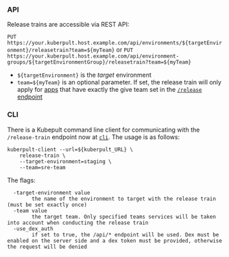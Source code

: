 ### API

Release trains are accessible via REST API:

`PUT https://your.kuberpult.host.example.com/api/environments/${targetEnvironment}/releasetrain?team=${myTeam}`
or
`PUT https://your.kuberpult.host.example.com/api/environment-groups/${targetEnvironmentGroup}/releasetrain?team=${myTeam}`

* `${targetEnvironment}` is the *target* environment
* `team=${myTeam}` is an optional parameter. If set, the release train will only apply for
[apps](./app.md) that have exactly the give team set in the [`/release` endpoint](./release.md)

### CLI

There is a Kubepult command line client for communicating with the `/release-train` endpoint now at [`cli`](https://github.com/freiheit-com/kuberpult/tree/main/cli). The usage is as follows:

```
kuberpult-client --url=${kuberpult_URL} \
    release-train \
    --target-environment=staging \
    --team=sre-team
```

The flags:
```
  -target-environment value
    	the name of the environment to target with the release train (must be set exactly once)
  -team value
    	the target team. Only specified teams services will be taken into account when conducting the release train
  -use_dex_auth
    	if set to true, the /api/* endpoint will be used. Dex must be enabled on the server side and a dex token must be provided, otherwise the request will be denied
```